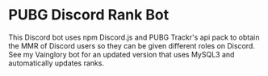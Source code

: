 # PUBG Discord Rank Bot
This Discord bot uses npm Discord.js and PUBG Trackr's api pack to obtain the MMR of Discord users so they can be given different roles on Discord. See my Vainglory bot for an updated version that uses MySQL3 and automatically updates ranks.
